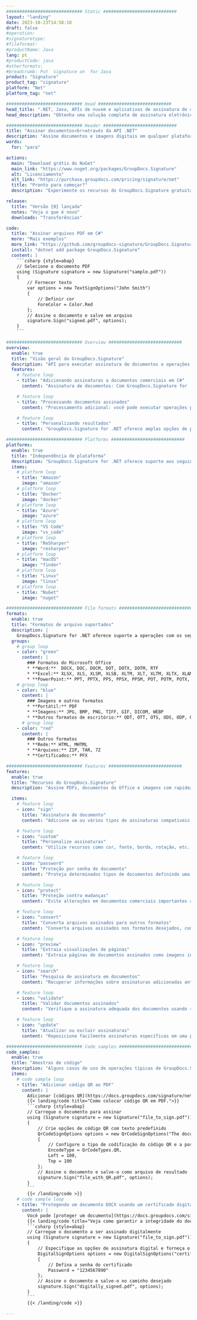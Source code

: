 ```yaml
---
############################# Static ############################
layout: "landing"
date: 2023-10-23T14:58:10
draft: false
#operation: 
#signaturetype: 
#fileformat: 
#productName: Java
lang: pt
#productCode: java
#otherformats: 
#breadcrumb: Put  signature on  for Java
product: "Signature"
product_tag: "signature"
platform: "Net"
platform_tag: "net"

############################# Head ############################
head_title: ".NET, Java, APIs de nuvem e aplicativos de assinatura de documentos on-line"
head_description: "Obtenha uma solução completa de assinatura eletrônica de documentos para aplicativos .NET, Java e baseados em nuvem. Assine formatos de documentos comuns online usando o recurso simples de arrastar e soltar"

############################# Header ############################
title: "Assinar documentos<br>através da API .NET"
description: "Assine documentos e imagens digitais em qualquer plataforma usando nossas APIs flexíveis e soluções baseadas em aplicativos para programadores e usuários finais."
words:
  for: "para"

actions:
  main: "Download grátis do NuGet"
  main_link: "https://www.nuget.org/packages/GroupDocs.Signature"
  alt: "Licenciamento"
  alt_link: "https://purchase.groupdocs.com/pricing/signature/net"
  title: "Pronto para começar?"
  description: "Experimente os recursos do GroupDocs.Signature gratuitamente ou solicite uma licença"

release:
  title: "Versão {0} lançada"
  notes: "Veja o que é novo"
  downloads: "Transferências"

code:
  title: "Assinar arquivos PDF em C#"
  more: "Mais exemplos"
  more_link: "https://github.com/groupdocs-signature/GroupDocs.Signature-for-.NET"
  install: "dotnet add package GroupDocs.Signature"
  content: |
    ```csharp {style=abap}   
    // Selecione o documento PDF
    using (Signature signature = new Signature("sample.pdf"))
    {
        // Fornecer texto
        var options = new TextSignOptions("John Smith")
        {
            // Definir cor
            ForeColor = Color.Red
        };
        // Assine o documento e salve em arquivo
        signature.Sign("signed.pdf", options);
    }
    ```

############################# Overview ############################
overview:
  enable: true
  title: "Visão geral do GroupDocs.Signature"
  description: "API para executar assinatura de documentos e operações relacionadas em aplicativos .NET"
  features:
    # feature loop
    - title: "Adicionando assinaturas a documentos comerciais em C#"
      content: "Assinatura de documentos: Com GroupDocs.Signature for .NET, você pode adicionar vários tipos de assinaturas, como texto, imagens, códigos de barras e certificados digitais, a documentos PDF e Office. Esta API permite que você assine seus documentos com praticamente qualquer tipo de dados, incluindo metadados ocultos."

    # feature loop
    - title: "Processando documentos assinados"
      content: "Processamento adicional: você pode executar operações poderosas em documentos assinados usando GroupDocs.Signature. Isso inclui a busca de assinaturas existentes em documentos comerciais e sua verificação usando critérios específicos. Além disso, você pode recuperar informações de documentos e visualizar páginas por meio desta API .NET."

    # feature loop
    - title: "Personalizando resultados"
      content: "GroupDocs.Signature for .NET oferece amplas opções de personalização. Você pode posicionar assinaturas com precisão em qualquer lugar da página de um documento e ajustar sua aparência usando diversas configurações. Além disso, esta API suporta o salvamento de documentos processados ​​em uma ampla variedade de formatos suportados."

############################# Platforms ############################
platforms:
  enable: true
  title: "Independência de plataforma"
  description: "GroupDocs.Signature for .NET oferece suporte aos seguintes sistemas operacionais, estruturas e gerenciadores de pacotes"
  items:
    # platform loop
    - title: "Amazon"
      image: "amazon"
    # platform loop
    - title: "Docker"
      image: "docker"
    # platform loop
    - title: "Azure"
      image: "azure"
    # platform loop
    - title: "VS Code"
      image: "vs_code"
    # platform loop
    - title: "ReSharper"
      image: "resharper"
    # platform loop
    - title: "macOS"
      image: "finder"
    # platform loop
    - title: "Linux"
      image: "linux"
    # platform loop
    - title: "NuGet"
      image: "nuget"

############################# File formats ############################
formats:
  enable: true
  title: "Formatos de arquivo suportados"
  description: |
    GroupDocs.Signature for .NET oferece suporte a operações com os seguintes [formatos de arquivo](https://docs.groupdocs.com/signature/net/supported-document-formats/).
  groups:
    # group loop
    - color: "green"
      content: |
        ### Formatos do Microsoft Office
        * **Word:**  DOCX, DOC, DOCM, DOT, DOTX, DOTM, RTF
        * **Excel:** XLSX, XLS, XLSM, XLSB, XLTM, XLT, XLTM, XLTX, XLAM, SXC, SpreadsheetML
        * **PowerPoint:** PPT, PPTX, PPS, PPSX, PPSM, POT, POTM, POTX, PPTM
    # group loop
    - color: "blue"
      content: |
        ### Imagens e outros formatos
        * **Portátil:** PDF
        * **Imagens:** JPG, BMP, PNG, TIFF, GIF, DICOM, WEBP
        * **Outros formatos de escritório:** ODT, OTT, OTS, ODS, ODP, OTP, ODG
      # group loop
    - color: "red"
      content: |
        ### Outros formatos
        * **Rede:** HTML, MHTML
        * **Arquivos:** ZIP, TAR, 7Z
        * **Certificados:** PFX

############################# Features ############################
features:
  enable: true
  title: "Recursos do GroupDocs.Signature"
  description: "Assine PDFs, documentos do Office e imagens com rapidez e precisão"

  items:
    # feature loop
    - icon: "sign"
      title: "Assinatura de documento"
      content: "Adicione um ou vários tipos de assinaturas compatíveis com precisão em qualquer posição especificada em documentos comerciais."

    # feature loop
    - icon: "custom"
      title: "Personalize assinaturas"
      content: "Utilize recursos como cor, fonte, borda, rotação, etc., para configurar a aparência das assinaturas."

    # feature loop
    - icon: "password"
      title: "Proteção por senha de documento"
      content: "Proteja determinados tipos de documentos definindo uma senha após a assinatura."

    # feature loop
    - icon: "protect"
      title: "Proteção contra mudanças"
      content: "Evite alterações em documentos comerciais importantes após anexar uma assinatura com um certificado digital."

    # feature loop
    - icon: "convert"
      title: "Converta arquivos assinados para outros formatos"
      content: "Converta arquivos assinados nos formatos desejados, como salvar um documento do Word como PDF."

    # feature loop
    - icon: "preview"
      title: "Extraia visualizações de páginas"
      content: "Extraia páginas de documentos assinados como imagens individuais para processamento futuro."

    # feature loop
    - icon: "search"
      title: "Pesquisa de assinatura em documentos"
      content: "Recuperar informações sobre assinaturas adicionadas anteriormente em documentos específicos."

    # feature loop
    - icon: "validate"
      title: "Validar documentos assinados"
      content: "Verifique a assinatura adequada dos documentos usando recursos de validação."

    # feature loop
    - icon: "update"
      title: "Atualizar ou excluir assinaturas"
      content: "Reposicione facilmente assinaturas específicas em uma página, modifique seu texto ou exclua-as sem problemas."

############################# Code samples ############################
code_samples:
  enable: true
  title: "Amostras de código"
  description: "Alguns casos de uso de operações típicas de GroupDocs.Signature para .NET"
  items:
    # code sample loop
    - title: "Adicionar código QR ao PDF"
      content: |
        Adicionar [códigos QR](https://docs.groupdocs.com/signature/net/esign-document-with-qr-code-signature/) a páginas específicas de documentos PDF pode aprimorar os processos de negócios. Abaixo está um exemplo de como adicionar um código QR usando GroupDocs.Signature.
        {{< landing/code title="Como colocar código QR em PDF.">}}
        ```csharp {style=abap}
        // Carregue o documento para assinar
        using (Signature signature = new Signature("file_to_sign.pdf"))
        {
            // Crie opções de código QR com texto predefinido
            QrCodeSignOptions options = new QrCodeSignOptions("The document is approved by John Smith")
            {
                // Configure o tipo de codificação do código QR e a posição na página
                EncodeType = QrCodeTypes.QR,
                Left = 100,
                Top = 100
            };
            // Assine o documento e salve-o como arquivo de resultado
            signature.Sign("file_with_QR.pdf", options);
        }
        ```
        {{< /landing/code >}}
    # code sample loop
    - title: "Protegendo um documento DOCX usando um certificado digital"
      content: |
        Você pode [proteger um documento](https://docs.groupdocs.com/signature/net/esign-document-with-digital-signature/) usando assinaturas pessoais ou corporativas armazenadas como certificados digitais. Tais documentos protegidos não podem ser modificados sem invalidar a assinatura.
        {{< landing/code title="Veja como garantir a integridade do documento.">}}
        ```csharp {style=abap}   
        // Carregue o documento a ser assinado digitalmente
        using (Signature signature = new Signature("file_to_sign.pdf"))
        {
            // Especifique as opções de assinatura digital e forneça o caminho para o arquivo do certificado
            DigitalSignOptions options = new DigitalSignOptions("certificate.pfx")
            {
                // Defina a senha do certificado
                Password = "1234567890"
            };
            // Assine o documento e salve-o no caminho desejado
            signature.Sign("digitally_signed.pdf", options);
        }
        ```
        {{< /landing/code >}}

---
```

